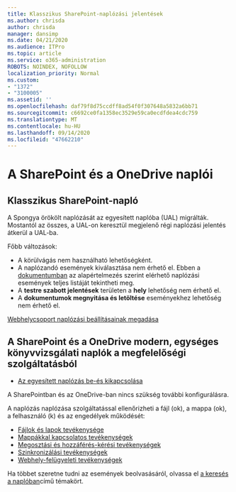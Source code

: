 ```yaml
---
title: Klasszikus SharePoint-naplózási jelentések
ms.author: chrisda
author: chrisda
manager: dansimp
ms.date: 04/21/2020
ms.audience: ITPro
ms.topic: article
ms.service: o365-administration
ROBOTS: NOINDEX, NOFOLLOW
localization_priority: Normal
ms.custom:
- "1372"
- "3100005"
ms.assetid: ''
ms.openlocfilehash: daf79f8d75ccdff8ad54f0f307648a5832a6bb71
ms.sourcegitcommit: c6692ce0fa1358ec3529e59ca0ecdfdea4cdc759
ms.translationtype: MT
ms.contentlocale: hu-HU
ms.lasthandoff: 09/14/2020
ms.locfileid: "47662210"
---
```

# <a name="sharepoint-and-onedrive-audit-logs"></a>A SharePoint és a OneDrive naplói

## <a name="sharepoint-classic-audit-logs"></a>Klasszikus SharePoint-napló

A Spongya örökölt naplózását az egyesített naplóba (UAL) migrálták. Mostantól az összes, a UAL-on keresztül megjelenő régi naplózási jelentés átkerül a UAL-ba.

Főbb változások:

* A körülvágás nem használható lehetőségként.
* A naplózandó események kiválasztása nem érhető el. Ebben a [dokumentumban](https://docs.microsoft.com/microsoft-365/compliance/search-the-audit-log-in-security-and-compliance) az alapértelmezés szerint elérhető naplózási események teljes listáját tekintheti meg.
* A **testre szabott jelentések** területen a **hely** lehetőség nem érhető el.
* A **dokumentumok megnyitása és letöltése** eseményekhez lehetőség nem érhető el.

[Webhelycsoport naplózási beállításainak megadása](https://support.office.com/article/Configure-audit-settings-for-a-site-collection-A9920C97-38C0-44F2-8BCB-4CF1E2AE22D2)

## <a name="sharepoint-and-onedrive-modern-unified-audit-logs-from-compliance"></a>A SharePoint és a OneDrive modern, egységes könyvvizsgálati naplók a megfelelőségi szolgáltatásból

* [Az egyesített naplózás be-és kikapcsolása](https://docs.microsoft.com/microsoft-365/compliance/turn-audit-log-search-on-or-off) 

A SharePointban és az OneDrive-ban nincs szükség további konfigurálásra.

A naplózás naplózása szolgáltatással ellenőrizheti a fájl (ok), a mappa (ok), a felhasználó (k) és az engedélyek működését:

* [Fájlok és lapok tevékenysége](https://docs.microsoft.com/microsoft-365/compliance/search-the-audit-log-in-security-and-compliance)
* [Mappákkal kapcsolatos tevékenységek](https://docs.microsoft.com/microsoft-365/compliance/search-the-audit-log-in-security-and-compliance#folder-activities)
* [Megosztási és hozzáférés-kérési tevékenységek](https://docs.microsoft.com/microsoft-365/compliance/search-the-audit-log-in-security-and-compliance#sharing-and-access-request-activities)
* [Szinkronizálási tevékenységek](https://docs.microsoft.com/microsoft-365/compliance/search-the-audit-log-in-security-and-compliance#synchronization-activities)
* [Webhely-felügyeleti tevékenységek](https://docs.microsoft.com/microsoft-365/compliance/search-the-audit-log-in-security-and-compliance#site-administration-activities)

Ha többet szeretne tudni az események beolvasásáról, olvassa el [a keresés a naplóban](https://docs.microsoft.com/microsoft-365/compliance/search-the-audit-log-in-security-and-compliance#search-the-audit-log)című témakört.
